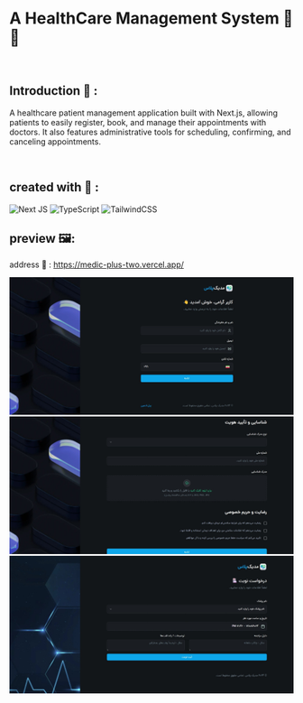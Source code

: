 # A HealthCare Management System 💙🏥
<br>

## Introduction 🤖 :

A healthcare patient management application built with Next.js, allowing patients to easily register, book, and manage their appointments with doctors. It also features administrative tools for scheduling, confirming, and canceling appointments.

<br>

 ## created with 🔧 :

<p align="center">
  
  ![Next JS](https://img.shields.io/badge/Next-black?style=for-the-badge&logo=next.js&logoColor=white)
  ![TypeScript](https://img.shields.io/badge/typescript-%23007ACC.svg?style=for-the-badge&logo=typescript&logoColor=white)
  ![TailwindCSS](https://img.shields.io/badge/tailwindcss-%2338B2AC.svg?style=for-the-badge&logo=tailwind-css&logoColor=white)
  
</p>



## preview 🖼️:

address 🔗 : https://medic-plus-two.vercel.app/


![shopping link](https://github.com/parsa-vesali/Medic-plus/blob/main/demo/Screenshot_8-12-2024_124244_localhost.jpeg)
![shopping link](https://github.com/parsa-vesali/Medic-plus/blob/main/demo/Screenshot_8-12-2024_124428_localhost.jpeg)
![shopping link](https://github.com/parsa-vesali/Medic-plus/blob/main/demo/Screenshot_8-12-2024_124616_localhost.jpeg)
